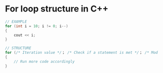 # For loop structure in C++
```cpp
// EXAMPLE
for (int i = 10; i != 0; i--)
{
    cout << i;
}

// STRUCTURE
for (/* Iteration value */； /* Check if a statement is met */； /* Modifying the iterator value */)
{
    // Run more code accordingly
}
```

